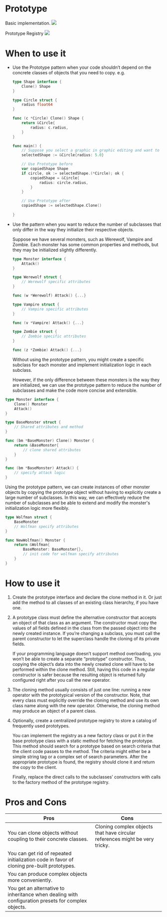 # Prototype

Basic implementation.
![](https://refactoringguru.cn/images/patterns/diagrams/prototype/structure-2x.png)

Prototype Registry
![](https://refactoringguru.cn/images/patterns/diagrams/prototype/structure-prototype-cache-2x.png)

# When to use it

- Use the Prototype pattern when your code shouldn’t depend on the concrete classes of objects that you need to copy.
  e.g.
   ```go
   type Shape interface {
       Clone() Shape
   }

   type Circle struct {
       radius float64
   }

   func (c *Circle) Clone() Shape {
       return &Circle{
           radius: c.radius,
       }
   }

   func main() {
       // Suppose you select a graphic in graphic editing and want to copy it
       selectedShape := &Circle{radius: 5.0}

       // Use Prototype before
       var copiedShape Shape
       if circle, ok := selectedShape.(*Circle); ok {
           copiedShape = &Circle{
               radius: circle.radius,
           }
       }

       // Use Prototype after
       copiedShape := selectedShape.Clone()
       
   }
   ```
- Use the pattern when you want to reduce the number of subclasses that only differ in the way they initialize their
  respective objects.

  Suppose we have several monsters, such as Werewolf, Vampire and Zombie. Each monster has some common properties and
  methods, but they may be initialized slightly differently.
   ```go
   type Monster interface {
       Attack()
   }

   type Werewolf struct {
       // Werewolf specific attributes
   }

   func (w *Werewolf) Attack() {...}

   type Vampire struct {
       // Vampire specific attributes
   }

   func (v *Vampire) Attack() {...}

   type Zombie struct {
       // Zombie specific attributes
   }

   func (z *Zombie) Attack() {...}
   ```
  Without using the prototype pattern, you might create a specific subclass for each monster and implement
  initialization logic in each subclass.

  However, if the only difference between these monsters is the way they are initialized, we can use the prototype
  pattern to reduce the number of subclasses and make the code more concise and extensible.

 ```go
 type Monster interface {
     Clone() Monster
     Attack()
 }

 type BaseMonster struct {
     // Shared attributes and method
 }

 func (bm *BaseMonster) Clone() Monster {
     return &BaseMonster{
         // clone shared attributes
     }
 }

 func (bm *BaseMonster) Attack() {
     // specify attack logic
 }
 ```
Using the prototype pattern, we can create instances of other monster objects by copying the prototype object without
having to explicitly create a large number of subclasses. In this way, we can effectively reduce the number of
subclasses and be able to extend and modify the monster's initialization logic more flexibly.
 ```go
 type Wolfman struct {
     BaseMonster
     // Wolfman specify attributes
 }

 func NewWolfman() Monster {
     return &Wolfman{
         BaseMonster: BaseMonster{},
         // init code for wolfman specify attributes
     }
 }
 ```

# How to use it

1. Create the prototype interface and declare the clone method in it. Or just add the method to all classes of an
   existing class hierarchy, if you have one.

2. A prototype class must define the alternative constructor that accepts an object of that class as an argument. The
   constructor must copy the values of all fields defined in the class from the passed object into the newly created
   instance. If you’re changing a subclass, you must call the parent constructor to let the superclass handle the
   cloning of its private fields.

   If your programming language doesn’t support method overloading, you won’t be able to create a separate “prototype”
   constructor. Thus, copying the object’s data into the newly created clone will have to be performed within the clone
   method. Still, having this code in a regular constructor is safer because the resulting object is returned fully
   configured right after you call the new operator.

3. The cloning method usually consists of just one line: running a new operator with the prototypical version of the
   constructor. Note, that every class must explicitly override the cloning method and use its own class name along with
   the new operator. Otherwise, the cloning method may produce an object of a parent class.

4. Optionally, create a centralized prototype registry to store a catalog of frequently used prototypes.

   You can implement the registry as a new factory class or put it in the base prototype class with a static method for
   fetching the prototype. This method should search for a prototype based on search criteria that the client code
   passes to the method. The criteria might either be a simple string tag or a complex set of search parameters. After
   the appropriate prototype is found, the registry should clone it and return the copy to the client.

   Finally, replace the direct calls to the subclasses’ constructors with calls to the factory method of the prototype
   registry.

# Pros and Cons

| Pros                                                                                               | Cons                                                                        |
|----------------------------------------------------------------------------------------------------|-----------------------------------------------------------------------------|
| You can clone objects without coupling to their concrete classes.                                  | Cloning complex objects that have circular references might be very tricky. |
| You can get rid of repeated initialization code in favor of cloning pre-built prototypes.          |                                                                             |
| You can produce complex objects more conveniently.                                                 |                                                                             |
| You get an alternative to inheritance when dealing with configuration presets for complex objects. |                                                                             |